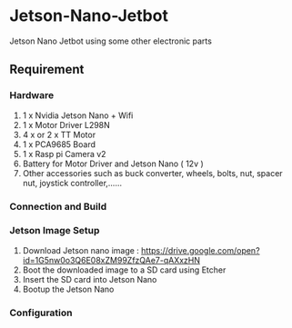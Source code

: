 # Jetson-Nano-Jetbot
Jetson Nano Jetbot using some other electronic parts
## Requirement
### Hardware
1. 1 x Nvidia Jetson Nano + Wifi
2. 1 x Motor Driver L298N
3. 4 x or 2 x TT Motor
4. 1 x PCA9685 Board
5. 1 x Rasp pi Camera v2
6. Battery for Motor Driver and Jetson Nano ( 12v )
7. Other accessories such as buck converter, wheels, bolts, nut, spacer nut, joystick controller,......
### Connection and Build
### Jetson Image Setup
1. Download Jetson nano image : https://drive.google.com/open?id=1G5nw0o3Q6E08xZM99ZfzQAe7-qAXxzHN
2. Boot the downloaded image to a SD card using Etcher
3. Insert the SD card into Jetson Nano
4. Bootup the Jetson Nano
### Configuration

